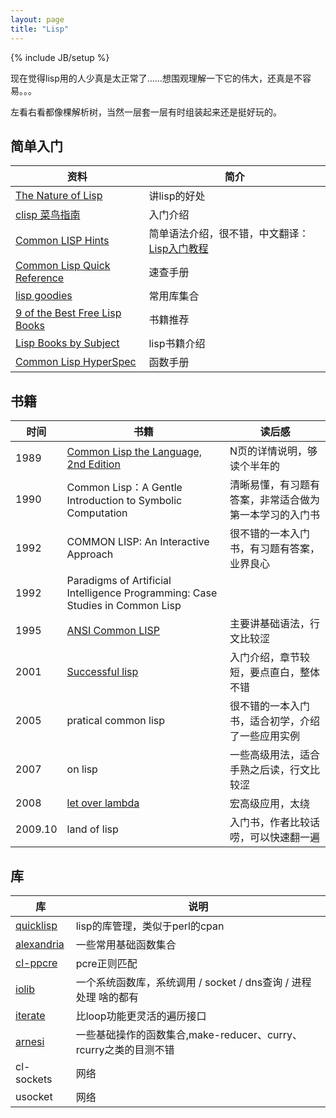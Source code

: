 ```yaml
---
layout: page
title: "Lisp"
---
```

{% include JB/setup %}

现在觉得lisp用的人少真是太正常了……想围观理解一下它的伟大，还真是不容易。。。

左看右看都像棵解析树，当然一层套一层有时组装起来还是挺好玩的。

## 简单入门

| 资料 | 简介 |
| ---- | ---- |
| [The Nature of Lisp](http://www.csdn.net/article/2012-11-22/2812113-The-Nature-Of-Lisp) | 讲lisp的好处
| [clisp 菜鸟指南](http://reverland.org/lisp/2012/06/26/common-lisp/) | 入门介绍
| [Common LISP Hints](http://www.n-a-n-o.com/lisp/cmucl-tutorials/LISP-tutorial.html) | 简单语法介绍，很不错，中文翻译：[Lisp入门教程](http://wenku.baidu.com/view/67f4c5d8ce2f0066f53322f3.html)
| [Common Lisp Quick Reference](http://clqr.boundp.org/index.html) | 速查手册
| [lisp goodies](http://jff.googlecode.com/svn/trunk/Lisp/lisp-goodies.txt) | 常用库集合
| [9 of the Best Free Lisp Books](http://www.linuxlinks.com/article/20130125201424560/9oftheBestFreeLispBooks-Part1.html) | 书籍推荐
| [Lisp Books by Subject](http://www.ai.sri.com/~delacaze/alu-site/alu/table/books.htm) | lisp书籍介绍
| [Common Lisp HyperSpec](http://www.lispworks.com/documentation/HyperSpec/Front/Contents.htm) | 函数手册


## 书籍

| 时间 | 书籍  | 读后感 |
| ---- | ----- | ------ |
| 1989 | [Common Lisp the Language, 2nd Edition](http://www.cs.cmu.edu/Groups/AI/html/cltl/clm/node1.html) | N页的详情说明，够读个半年的
| 1990 | Common Lisp：A Gentle Introduction to Symbolic Computation | 清晰易懂，有习题有答案，非常适合做为第一本学习的入门书
| 1992 | COMMON LISP: An Interactive Approach | 很不错的一本入门书，有习题有答案，业界良心
| 1992 | Paradigms of Artificial Intelligence Programming: Case Studies in Common Lisp | 
| 1995 | [ANSI Common LISP](http://acl.readthedocs.org/en/latest/zhCN/index.html) | 主要讲基础语法，行文比较涩
| 2001 | [Successful lisp](http://psg.com/~dlamkins/sl/contents.html) | 入门介绍，章节较短，要点直白，整体不错
| 2005 | pratical common lisp | 很不错的一本入门书，适合初学，介绍了一些应用实例
| 2007 | on lisp | 一些高级用法，适合手熟之后读，行文比较涩
| 2008 | [let over lambda](http://letoverlambda.com/index.cl/toc) | 宏高级应用，太绕
| 2009.10 | land of lisp | 入门书，作者比较话唠，可以快速翻一遍


## 库

| 库 | 说明 |
| -- | ---- |
| [quicklisp](http://www.quicklisp.org/) | lisp的库管理，类似于perl的cpan
| [alexandria](http://common-lisp.net/project/alexandria/) | 一些常用基础函数集合
| [cl-ppcre](http://weitz.de/cl-ppcre/) | pcre正则匹配
| [iolib](https://deneb.cddr.org/files/ilc2012-iolib.pdf) | 一个系统函数库，系统调用 / socket / dns查询 / 进程处理 啥的都有
| [iterate](http://common-lisp.net/project/iterate/doc/index.html#Top) | 比loop功能更灵活的遍历接口
| [arnesi](http://common-lisp.net/project/bese/docs/arnesi/html/index.html) | 一些基础操作的函数集合,make-reducer、curry、rcurry之类的目测不错
| cl-sockets | 网络
| usocket | 网络
